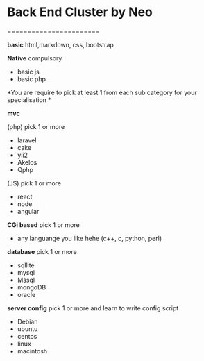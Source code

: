 # Back End Cluster by Neo

=======================

**basic**
html,markdown, css, bootstrap

**Native** compulsory 

- basic js
- basic php

*You are require to pick at least 1 from each sub category for your specialisation *

**mvc**

(php) pick 1 or more
- laravel
- cake
- yii2
- Akelos
- Qphp

(JS) pick 1 or more
- react
- node
- angular

**CGi based** pick 1 or more
- any languange you like hehe (c++, c, python, perl)

**database** pick 1 or more
- sqllite
- mysql
- Mssql
- mongoDB
- oracle

**server config** pick 1 or more and learn to write config script
- Debian
- ubuntu
- centos
- linux
- macintosh